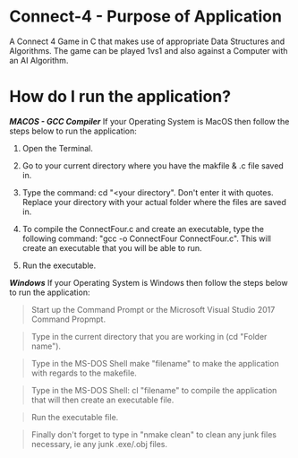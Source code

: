 # Connect-4 - Purpose of Application
A Connect 4 Game in C that makes use of appropriate Data Structures and Algorithms. The game can be played 1vs1 and also against a Computer with an AI Algorithm.

# How do I run the application?

***MACOS - GCC Compiler***
If your Operating System is MacOS then follow the steps below to run the application:

1. Open the Terminal.

2. Go to your current directory where you have the makfile & .c file saved in.

3. Type the command: cd "<your directory". Don't enter it with quotes. Replace your directory with your actual folder where the files are saved in.
  
4. To compile the ConnectFour.c and create an executable, type the following command: "gcc -o ConnectFour ConnectFour.c". This will create an executable that you will be able to run.

5. Run the executable.

***Windows***
If your Operating System is Windows then follow the steps below to run the application:

> Start up the Command Prompt or the Microsoft Visual Studio 2017 Command Propmpt.

> Type in the current directory that you are working in (cd "Folder name"). 

> Type in the MS-DOS Shell make "filename" to make the application with regards to the makefile. 

> Type in the MS-DOS Shell: cl "filename" to compile the application that will then create an executable file.
  
> Run the executable file.

> Finally don't forget to type in "nmake clean" to clean any junk files necessary, ie any junk .exe/.obj files.
